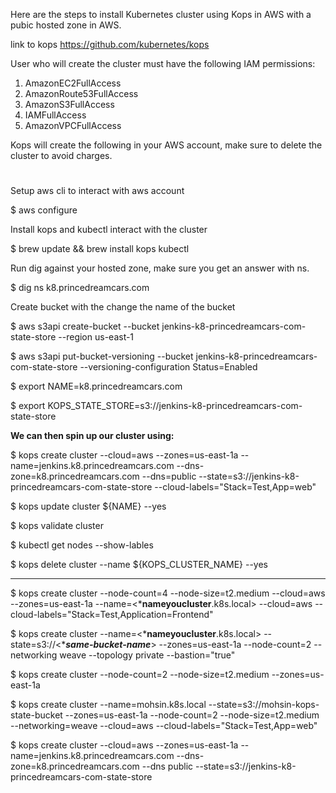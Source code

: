Here are the steps to install Kubernetes cluster using Kops in AWS with a pubic hosted zone in AWS.

link to kops https://github.com/kubernetes/kops

User who will create the cluster must have the following IAM permissions:
1. AmazonEC2FullAccess
2. AmazonRoute53FullAccess
3. AmazonS3FullAccess
4. IAMFullAccess
5. AmazonVPCFullAccess

Kops will create the following in your AWS account, make sure to delete the cluster to avoid charges.

#

Setup aws cli to interact with aws account

$ aws configure

Install kops and kubectl interact with the cluster

$ brew update && brew install kops kubectl

Run dig against your hosted zone, make sure you get an answer with ns.

$ dig ns k8.princedreamcars.com

Create bucket with the change the name of the bucket

$ aws s3api create-bucket --bucket jenkins-k8-princedreamcars-com-state-store --region us-east-1

$ aws s3api put-bucket-versioning --bucket jenkins-k8-princedreamcars-com-state-store  --versioning-configuration Status=Enabled

$ export NAME=k8.princedreamcars.com

$ export KOPS_STATE_STORE=s3://jenkins-k8-princedreamcars-com-state-store

**We can then spin up our cluster using:**

$ kops create cluster --cloud=aws --zones=us-east-1a --name=jenkins.k8.princedreamcars.com --dns-zone=k8.princedreamcars.com --dns=public --state=s3://jenkins-k8-princedreamcars-com-state-store --cloud-labels="Stack=Test,App=web"

$ kops update cluster ${NAME} --yes

$ kops validate cluster

$ kubectl get nodes --show-lables

$ kops delete cluster --name ${KOPS_CLUSTER_NAME} --yes




__________________________________________________________________________________________________________________________
$ kops create cluster --node-count=4 --node-size=t2.medium --cloud=aws --zones=us-east-1a --name=<*****nameyoucluster****.k8s.local> --cloud=aws --cloud-labels="Stack=Test,Application=Frontend"

$ kops create cluster --name=<*****nameyoucluster****.k8s.local> --state=s3://<****same-bucket-name***> --zones=us-east-1a --node-count=2 --networking weave --topology private --bastion="true"

$ kops create cluster --node-count=2 --node-size=t2.medium --zones=us-east-1a

$ kops create cluster --name=mohsin.k8s.local --state=s3://mohsin-kops-state-bucket --zones=us-east-1a --node-count=2 --node-size=t2.medium --networking=weave --cloud=aws --cloud-labels="Stack=Test,App=web"

$ kops create cluster --cloud=aws --zones=us-east-1a --name=jenkins.k8.princedreamcars.com --dns-zone=k8.princedreamcars.com --dns public --state=s3://jenkins-k8-princedreamcars-com-state-store
